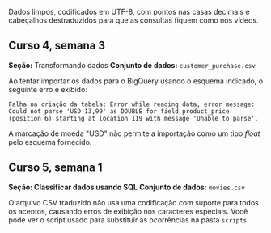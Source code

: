 Dados limpos, codificados em UTF-8, com pontos nas casas decimais e cabeçalhos destraduzidos para que as consultas fiquem como nos vídeos.

## Curso 4, semana 3
**Seção:** Transformando dados
**Conjunto de dados:** `customer_purchase.csv`

Ao tentar importar os dados para o BigQuery usando o esquema indicado, o seguinte erro é exibido:

```
Falha na criação da tabela: Error while reading data, error message: Could not parse 'USD 13,99' as DOUBLE for field product_price (position 6) starting at location 119 with message 'Unable to parse'. 
```

A marcação de moeda "USD" não permite a importação como um tipo *float* pelo esquema fornecido.

## Curso 5, semana 1
**Seção: Classificar dados usando SQL**
**Conjunto de dados:** `movies.csv`

O arquivo CSV traduzido não usa uma codificação com suporte para todos os acentos, causando erros de exibição nos caracteres especiais. Você pode ver o script usado para substituir as ocorrências na pasta `scripts`.

